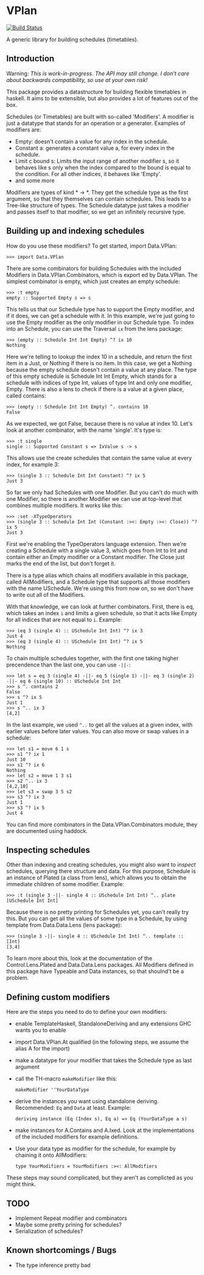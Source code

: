 VPlan
=====

[![Build Status](https://travis-ci.org/bennofs/vplan.png)](https://travis-ci.org/bennofs/vplan)

A generic library for building schedules (timetables).


Introduction
------------
Warning: *This is work-in-progress. The API may still change. I don't care about backwards compatibility, so use at your
own risk!*

This package provides a datastructure for building flexible timetables in haskell. It aims to be extensible, but also
provides a lot of features out of the box.

Schedules (or Timetables) are built with so-called 'Modifiers'. A modifier is just a datatype that stands for an
operation or a generater. Examples of modifiers are:
  -   Empty: doesn't contain a value for any index in the schedule.
  -   Constant a: generates a constant value a, for every index in the schedule.
  -   Limit c bound s: Limits the input range of another modifier s, so it behaves like s only when the index compared to
                       the bound is equal to the condition. For all other indices, it behaves like 'Empty'.
  -   and some more

Modifiers are types of kind * -> *. They get the schedule type as the first argument, so that they themselves can
contain schedules. This leads to a Tree-like structure of types. The Schedule datatype just takes a modifier and passes
itself to that modifier, so we get an infinitely recursive type.


Building up and indexing schedules
----------------------------------
How do you use these modifiers? To get started, import Data.VPlan:

    >>> import Data.VPlan

There are some combinators for building Schedules with the included Modifiers in Data.VPlan.Combinators, which is export
ed by Data.VPlan. The simplest combinator is empty, which just creates an empty schedule:

    >>> :t empty
    empty :: Supported Empty s => s

This tells us that our Schedule type has to support the Empty modifier, and if it does, we can get a schedule with it.
In this example, we're just going to use the Empty modifier as the only modifier in our Schedule type. To index into an
Schedule, you can use the Traversal `ix` from the lens package:

    >>> (empty :: Schedule Int Int Empty) ^? ix 10
    Nothing

Here we're telling to lookup the index 10 in a schedule, and return the first item in a Just, or Nothing if there is no
item. In this case, we get a Nothing because the empty schedule doesn't contain a value at any place.
The type of this empty schedule is Schedule Int Int Empty, which stands for a schedule with indices of type Int,
values of type Int and only one modifier, Empty. There is also a lens to check if there is a value at a given place,
called contains:

    >>> (empty :: Schedule Int Int Empty) ^. contains 10
    False

As we expected, we got False, because there is no value at index 10.
Let's look at another combinator, with the name 'single'. It's type is:

    >>> :t single
    single :: Supported Constant s => IxValue s -> s

This allows use the create schedules that contain the same value at every index, for example 3:

    >>> (single 3 :: Schedule Int Int Constant) ^? ix 5
    Just 3

So far we only had Schedules with one Modifier. But you can't do much with one Modifier, so there is another Modifier
we can use at top-level that combines multiple modifiers. It works like this:

    >>> :set -XTypeOperators
    >>> (single 3 :: Schedule Int Int (Constant :><: Empty :><: Close)) ^? ix 5
    Just 3

First we're enabling the TypeOperators language extension. Then we're creating a Schedule with a single value 3, which
goes from Int to Int and contain either an Empty modifier or a Constant modifier. The Close just marks the end of the
list, but don't forget it.

There is a type alias which chains all modifiers available in this package, called AllModifiers, and a Schedule type
that supports all those modifiers with the name USchedule. We're using this from now on,
so we don't have to write out all of the Modifiers.

With that knowledge, we can look at further combinators. First, there is eq, which takes an index `i` and limits a given
schedule, so that it acts like Empty for all indices that are not equal to `i`. Example:

    >>> (eq 3 (single 4) :: USchedule Int Int) ^? ix 3
    Just 4
    >>> (eq 3 (single 4) :: USchedule Int Int) ^? ix 5
    Nothing

To chain multiple schedules together, with the first one taking higher precendence than the last one, you can use `-||-`:

    >>> let s = eq 3 (single 4) -||- eq 5 (single 1) -||- eq 3 (single 2) -||- eq 6 (single 10) :: USchedule Int Int
    >>> s ^. contains 2
    False
    >>> s ^? ix 5
    Just 1
    >>> s ^.. ix 3
    [4,2]

In the last example, we used `^..` to get all the values at a given index, with earlier values before later values.
You can also move or swap values in a schedule:

    >>> let s1 = move 6 1 s
    >>> s1 ^? ix 1
    Just 10
    >>> s1 ^? ix 6
    Nothing
    >>> let s2 = move 1 3 s1
    >>> s2 ^.. ix 3
    [4,2,10]
    >>> let s3 = swap 3 5 s2
    >>> s3 ^? ix 3
    Just 1
    >>> s3 ^? ix 5
    Just 4

You can find more combinators in the Data.VPlan.Combinators module, they are documented using haddock.

Inspecting schedules
--------------------
Other than indexing and creating schedules, you might also want to _inspect_ schedules, querying there structure
and data. For this purpose, Schedule is an instance of Plated (a class from lens), which allows you to obtain the
immediate children of some modifier. Example:

    >>> :t (single 3 -||- single 4 :: USchedule Int Int) ^.. plate
    [USchedule Int Int]

Because there is no pretty printing for Schedules yet, you can't really try this. But you can get all the values
of some type in a Schedule, by using template from Data.Data.Lens (lens package):

    >>> (single 3 -||- single 4 :: USchedule Int Int) ^.. template :: [Int]
    [3,4]

To learn more about this, look at the documentation of the Control.Lens.Plated and Data.Data.Lens packages. All
Modifiers defined in this package have Typeable and Data instances, so that shoulnd't be a problem.

Defining custom modifiers
-------------------------
Here are the steps you need to do to define your own modifiers:
 -  enable TemplateHaskell, StandaloneDeriving and any extensions GHC wants you to enable
 -  import Data.VPlan.At qualified (in the following steps, we assume the alias A for the import)
 -  make a datatype for your modifier that takes the Schedule type as last argument
 -  call the TH-macro `makeModifier` like this:

        makeModifier ''YourDataType

 -  derive the instances you want using standalone deriving. Recommended: `Eq` and `Data` at least. Example:

        deriving instance (Eq (Index s), Eq a) => Eq (YourDataType a s)

 -  make instances for A.Contains and A.Ixed. Look at the implementations of the included modifiers for example
    definitions.
 -  Use your data type as modifier for the schedule, for example by chaining it onto AllModifiers:

        type YourModifiers = YourModifiers :><: AllModifiers

These steps may sound complicated, but they aren't as complicted as you might think.

TODO
----
 -  Implement Repeat modifier and combinators
 -  Maybe some pretty prining for schedules?
 -  Serialization of schedules?

Known shortcomings / Bugs
-------------------------
 -  The type inference pretty bad
